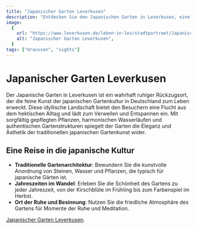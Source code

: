 ```yaml
---
title: "Japanischer Garten Leverkusen"
description: "Entdecken Sie den Japanischen Garten in Leverkusen, eine malerische Oase der Ruhe und Schönheit, die traditionelle japanische Gartenkunst inmitten der deutschen Landschaft präsentiert"
image:
  {
    url: "https://www.leverkusen.de/leben-in-lev/stadtportraet/Japanischer_Garten.php.media/60332/Teehaus_Japanischer_Garten_fruehling__42_.jpg.scaled/cd7b2f1c1b7fc1827cb623c9812e0502.jpg",
    alt: "Japanischer Garten Leverkusen",
  }
tags: ["draussen", "sights"]
---
```


# Japanischer Garten Leverkusen

Der Japanische Garten in Leverkusen ist ein wahrhaft ruhiger Rückzugsort, der die feine Kunst der japanischen Gartenkultur in Deutschland zum Leben erweckt. Diese idyllische Landschaft bietet den Besuchern eine Flucht aus dem hektischen Alltag und lädt zum Verweilen und Entspannen ein. Mit sorgfältig gepflegten Pflanzen, harmonischen Wasserläufen und authentischen Gartenstrukturen spiegelt der Garten die Eleganz und Ästhetik der traditionellen japanischen Gartenkunst wider.

## Eine Reise in die japanische Kultur

- **Traditionelle Gartenarchitektur**: Bewundern Sie die kunstvolle Anordnung von Steinen, Wasser und Pflanzen, die typisch für japanische Gärten ist.
- **Jahreszeiten im Wandel**: Erleben Sie die Schönheit des Gartens zu jeder Jahreszeit, von der Kirschblüte im Frühling bis zum Farbenspiel im Herbst.
- **Ort der Ruhe und Besinnung**: Nutzen Sie die friedliche Atmosphäre des Gartens für Momente der Ruhe und Meditation.

[Japanischer Garten Leverkusen](https://www.leverkusen.de/leben-in-lev/stadtportraet/Japanischer_Garten.php).
